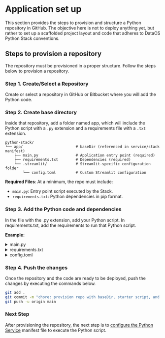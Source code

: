 # Application set up

This section provides the steps to provision and structure a Python repository in GitHub. The objective here is not to deploy anything yet, but rather to set up a scaffolded project layout and code that adheres to DataOS Python Stack conventions.

## Steps to provision a repository

The repository must be provisioned in a proper structure. Follow the steps below to provision a repository.

### **Step 1. Create/Select a Repository**

Create or select a repository in GitHub or Bitbucket where you will add the Python code.

### **Step 2. Create  base directory**

Inside that repository, add a folder named app, which will include the Python script with a `.py` extension and a requirements file with a `.txt` extension.

```
python-stack/
└── app/                        # baseDir (referenced in service/stack manifest)
    ├── main.py                 # Application entry point (required)
    ├── requirements.txt        # Dependencies (required)
    └── .streamlit/             # Streamlit-specific configuration folder
        └── config.toml         # Custom Streamlit configuration
```

**Required Files**: At a minimum, the repo must include:

- `main.py`: Entry point script executed by the Stack.
- `requirements.txt`: Python dependencies in pip format.

### **Step 3. Add the Python code and dependencies**

In the file with the .py extension, add your Python script. In requirements.txt, add the requirements to run that Python script. 

**Example:**


<details>
    <summary>main.py</summary>

```python
import os
import sys
import streamlit as st

def run_app():
    st.set_page_config(page_title="Simple Calculator", layout="centered")

    st.title("Simple Calculator")
    st.caption("Minimal Streamlit app to demonstrate Python UI + requirements.txt")

    # Inputs
    a = st.number_input("First number", value=10.0)
    b = st.number_input("Second number", value=5.0)
    op = st.selectbox("Operation", ["add", "subtract", "multiply", "divide"])

    # Action
    if st.button("Compute"):
        if op == "add":
            result = a + b
        elif op == "subtract":
            result = a - b
        elif op == "multiply":
            result = a * b
        else:  # divide
            result = "Error: division by zero" if b == 0 else a / b

        st.success(f"Result: {result}")

def main():
    # Detect if running inside Streamlit; if not, relaunch with `streamlit run`
    if not os.environ.get("IS_RUNNING_STREAMLIT"):
        os.environ["IS_RUNNING_STREAMLIT"] = "1"
        script = os.path.abspath(__file__)
        os.execvpe(sys.executable, [sys.executable, "-m", "streamlit", "run", script], os.environ)
    else:
        run_app()

if __name__ == "__main__":
    main()

```
</details>


<details>
    <summary>requirements.txt</summary>
    
```
streamlit==1.37.1
```
</details>

<details>
    <summary>config.toml</summary>
    
```toml
# .streamlit/config.toml
[server]
port = 8050
address = "0.0.0.0"
baseUrlPath = "myapp"
```

</details>
    

### **Step 4. Push the changes**

Once the repository and the code are ready to be deployed, push the changes by executing the commands below.

```bash
git add .
git commit -m "chore: provision repo with baseDir, starter script, and requirements file"
git push -u origin main
```

### **Next Step**

After provisioning the repository, the next step is to [configure the Python Service](/resources/stacks/python/python_service/) manifest file to execute the Python script.